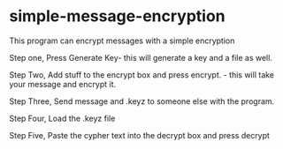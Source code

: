 # simple-message-encryption
This program can encrypt messages with a simple encryption


Step one, Press Generate Key- this will generate a key and a file as well.

Step Two, Add stuff to the encrypt box and press encrypt. - this will take your message and encrypt it.

Step Three, Send message and .keyz to someone else with the program.

Step Four, Load the .keyz file

Step Five, Paste the cypher text into the decrypt box and press decrypt
